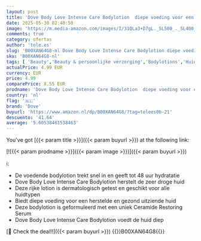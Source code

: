 ```yaml
---
layout: post
title: 'Dove Body Love Intense Care Bodylotion  diepe voeding voor een herstelde en gezond uitziende huid - 400 ml'
date: 2025-05-30 02:40:50
image: 'https://m.media-amazon.com/images/I/31QLa3+D7gL._SL500_._SL400_.jpg'
comments: true
category: ofertas
author: 'tole.es'
slug: 'B00XAN64G8-nl Dove Body Love Intense Care Bodylotion diepe voeding voor...'
sku: 'B00XAN64G8-nl'
tags: [ 'Beauty','Beauty & persoonlijke verzorging','Bodylotions','Huidverzorging','Lichaamverzorgingsproducten','Vochtinbrengende middelen voor lichaam','dove','🇳🇱', ]
actualPrice: 4.99 EUR
currency: EUR
price: 4.99
comparePrice: 8.55 EUR
prodname: 'Dove Body Love Intense Care Bodylotion  diepe voeding voor een herstelde en gezond uitziende huid - 400 ml'
country: 'nl'
flag: '🇳🇱'
brand: 'Dove'
buyurl: 'https://www.amazon.nl/dp/B00XAN64G8/?tag=tolees0b-21'
descuento: '41.64'
average: '5.60538461538463'
---
```


You've got [{{< param title >}}]({{< param buyurl >}}) at the following link:

[![{{< param prodname >}}]({{< param image >}})]({{< param buyurl >}})

ℹ️:

- De voedende bodylotion trekt snel in en geeft tot 48 uur hydratatie
- Dove Body Love Intense Care Bodylotion herstelt de zeer droge huid
- Deze rijke lotion is dermatologisch getest en geschikt voor alle huidtypen
- Biedt diepe voeding voor een herstelde en gezond uitziende huid
- Deze bodylotion is geformuleerd met een uniek Ceramide Restoring Serum
- Dove Body Love Intense Care Bodylotion voedt de huid diep

[🛒 Check the deal!!]({{< param buyurl >}})
{{<world>}}B00XAN64G8{{</world>}}
